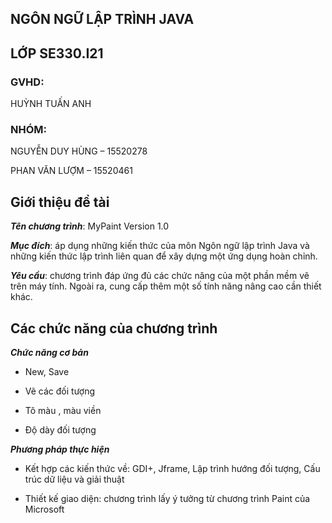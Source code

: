 ## NGÔN NGỮ LẬP TRÌNH JAVA
## LỚP SE330.I21
### GVHD:

HUỲNH TUẤN ANH

### NHÓM:

NGUYỄN DUY HÙNG – 15520278

PHAN VĂN LƯỢM – 15520461

## Giới thiệu đề tài

___Tên chương trình___: MyPaint Version 1.0

___Mục đích___: áp dụng những kiến thức của môn Ngôn ngữ lập trình Java và những kiến thức lập trình liên quan để xây dựng một ứng dụng hoàn chỉnh.

___Yêu cầu___: chương trình đáp ứng đủ các chức năng của một phần mềm vẽ trên máy tính. Ngoài ra, cung cấp thêm một số tính năng nâng cao cần thiết khác.

## Các chức năng của chương trình

___Chức năng cơ bản___

- New, Save

- Vẽ các đối tượng

- Tô màu , màu viền

- Độ dày đối tượng

___Phương pháp thực hiện___

- Kết hợp các kiến thức về: GDI+, Jframe, Lập trình hướng đối tượng, Cấu trúc dữ liệu và giải thuật

- Thiết kế giao diện: chương trình lấy ý tưởng từ chương trình Paint của Microsoft
